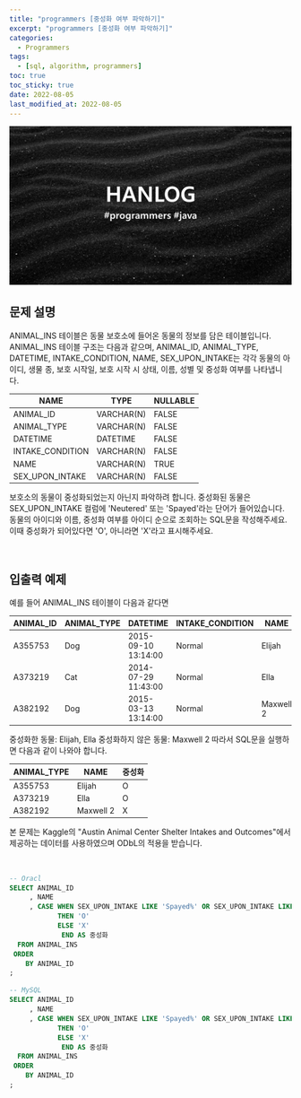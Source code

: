 ```yaml
---
title: "programmers [중성화 여부 파악하기]"
excerpt: "programmers [중성화 여부 파악하기]"
categories:
  - Programmers
tags:
  - [sql, algorithm, programmers]
toc: true
toc_sticky: true
date: 2022-08-05
last_modified_at: 2022-08-05
---
```


![HAN.jpg](/assets/images/programmers.png)

## 문제 설명

ANIMAL_INS 테이블은 동물 보호소에 들어온 동물의 정보를 담은 테이블입니다. ANIMAL_INS 테이블 구조는 다음과 같으며, ANIMAL_ID, ANIMAL_TYPE, DATETIME, INTAKE_CONDITION, NAME, SEX_UPON_INTAKE는 각각 동물의 아이디, 생물 종, 보호 시작일, 보호 시작 시 상태, 이름, 성별 및 중성화 여부를 나타냅니다.

|NAME|TYPE|NULLABLE|
|------|------|------|
|ANIMAL_ID|VARCHAR(N)|FALSE|
|ANIMAL_TYPE|VARCHAR(N)|FALSE|
|DATETIME|DATETIME|FALSE|
|INTAKE_CONDITION|VARCHAR(N)|FALSE|
|NAME|VARCHAR(N)|TRUE|
|SEX_UPON_INTAKE|VARCHAR(N)|FALSE|

보호소의 동물이 중성화되었는지 아닌지 파악하려 합니다. 중성화된 동물은 SEX_UPON_INTAKE 컬럼에 'Neutered' 또는 'Spayed'라는 단어가 들어있습니다. 동물의 아이디와 이름, 중성화 여부를 아이디 순으로 조회하는 SQL문을 작성해주세요. 이때 중성화가 되어있다면 'O', 아니라면 'X'라고 표시해주세요.

<br>

## 입출력 예제

예를 들어 ANIMAL_INS 테이블이 다음과 같다면

|ANIMAL_ID|ANIMAL_TYPE|DATETIME|INTAKE_CONDITION|NAME|SEX_UPON_INTAKE|
|------|------|------|------|------|------|
|A355753|Dog|2015-09-10 13:14:00|Normal|Elijah|Neutered Male|
|A373219|Cat|2014-07-29 11:43:00|Normal|Ella|Spayed Female|
|A382192|Dog|2015-03-13 13:14:00|Normal|Maxwell 2|Intact Male|

중성화한 동물: Elijah, Ella
중성화하지 않은 동물: Maxwell 2
따라서 SQL문을 실행하면 다음과 같이 나와야 합니다.

|ANIMAL_TYPE|NAME|중성화|
|------|------|------|
|A355753|Elijah|O|
|A373219|Ella|O|
|A382192|Maxwell 2|X|

본 문제는 Kaggle의 "Austin Animal Center Shelter Intakes and Outcomes"에서 제공하는 데이터를 사용하였으며 ODbL의 적용을 받습니다.

<br>

```sql
-- Oracl
SELECT ANIMAL_ID
     , NAME
     , CASE WHEN SEX_UPON_INTAKE LIKE 'Spayed%' OR SEX_UPON_INTAKE LIKE 'Neutered%'
            THEN 'O'
            ELSE 'X'
             END AS 중성화
  FROM ANIMAL_INS
 ORDER
    BY ANIMAL_ID
;
```

```sql
-- MySQL
SELECT ANIMAL_ID
     , NAME
     , CASE WHEN SEX_UPON_INTAKE LIKE 'Spayed%' OR SEX_UPON_INTAKE LIKE 'Neutered%'
            THEN 'O'
            ELSE 'X'
             END AS 중성화
  FROM ANIMAL_INS
 ORDER
    BY ANIMAL_ID
;
```